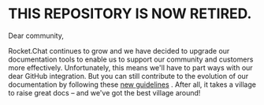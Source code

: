 
# THIS REPOSITORY IS NOW RETIRED.

Dear community,

Rocket.Chat continues to grow and we have decided to upgrade our documentation tools to enable us to support our community and customers more effectively. Unfortunately, this means we'll have to part ways with our dear GitHub integration. But you can still contribute to the evolution of our documentation by following these [new guidelines](https://developer.rocket.chat/docs/documentation-contribution-guidelines) . After all, it takes a village to raise great docs – and we've got the best village around!
